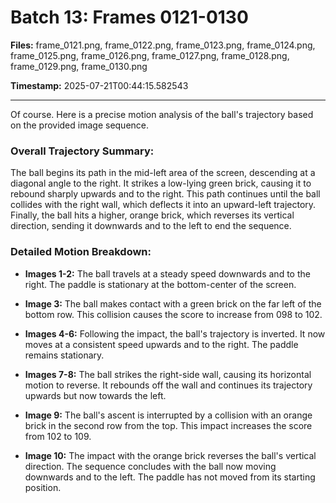 # Batch 13: Frames 0121-0130

**Files:** frame_0121.png, frame_0122.png, frame_0123.png, frame_0124.png, frame_0125.png, frame_0126.png, frame_0127.png, frame_0128.png, frame_0129.png, frame_0130.png

**Timestamp:** 2025-07-21T00:44:15.582543

---

Of course. Here is a precise motion analysis of the ball's trajectory based on the provided image sequence.

### Overall Trajectory Summary:
The ball begins its path in the mid-left area of the screen, descending at a diagonal angle to the right. It strikes a low-lying green brick, causing it to rebound sharply upwards and to the right. This path continues until the ball collides with the right wall, which deflects it into an upward-left trajectory. Finally, the ball hits a higher, orange brick, which reverses its vertical direction, sending it downwards and to the left to end the sequence.

### Detailed Motion Breakdown:
*   **Images 1-2:** The ball travels at a steady speed downwards and to the right. The paddle is stationary at the bottom-center of the screen.

*   **Image 3:** The ball makes contact with a green brick on the far left of the bottom row. This collision causes the score to increase from 098 to 102.

*   **Images 4-6:** Following the impact, the ball's trajectory is inverted. It now moves at a consistent speed upwards and to the right. The paddle remains stationary.

*   **Images 7-8:** The ball strikes the right-side wall, causing its horizontal motion to reverse. It rebounds off the wall and continues its trajectory upwards but now towards the left.

*   **Image 9:** The ball's ascent is interrupted by a collision with an orange brick in the second row from the top. This impact increases the score from 102 to 109.

*   **Image 10:** The impact with the orange brick reverses the ball's vertical direction. The sequence concludes with the ball now moving downwards and to the left. The paddle has not moved from its starting position.
